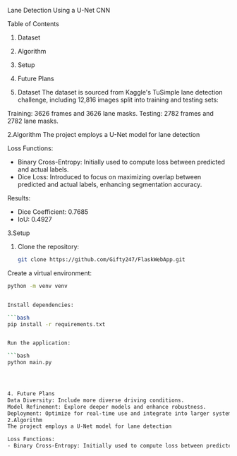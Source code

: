  Lane Detection Using a U-Net CNN
 
 Table of Contents
1. Dataset
2. Algorithm
3. Setup
4. Future Plans

1. Dataset
The dataset is sourced from Kaggle's TuSimple lane detection challenge, including 12,816 images split into training and testing sets:

Training: 3626 frames and 3626 lane masks.
Testing: 2782 frames and 2782 lane masks.


2.Algorithm
The project employs a U-Net model for lane detection

Loss Functions:
- Binary Cross-Entropy: Initially used to compute loss between predicted and actual labels.
- Dice Loss: Introduced to focus on maximizing overlap between predicted and actual labels, enhancing segmentation accuracy.

Results:
- Dice Coefficient: 0.7685
- IoU: 0.4927

3.Setup
1. Clone the repository:

   ```bash
   git clone https://github.com/Gifty247/FlaskWebApp.git

   
Create a virtual environment:

   ```bash
python -m venv venv


Install dependencies:

  ```bash
pip install -r requirements.txt


Run the application:

  ```bash
python main.py




4. Future Plans
Data Diversity: Include more diverse driving conditions.
Model Refinement: Explore deeper models and enhance robustness.
Deployment: Optimize for real-time use and integrate into larger systems.
2.Algorithm
The project employs a U-Net model for lane detection

Loss Functions:
- Binary Cross-Entropy: Initially used to compute loss between predicted and actual labels.
